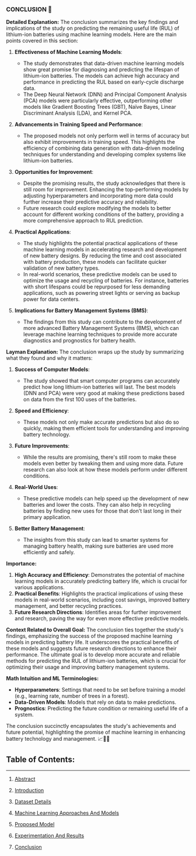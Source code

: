 ### CONCLUSION 🎯

**Detailed Explanation:**
The conclusion summarizes the key findings and implications of the study on predicting the remaining useful life (RUL) of lithium-ion batteries using machine learning models. Here are the main points covered in this section:

1. **Effectiveness of Machine Learning Models**:
    - The study demonstrates that data-driven machine learning models show great promise for diagnosing and predicting the lifespan of lithium-ion batteries. The models can achieve high accuracy and performance in predicting the RUL based on early-cycle discharge data.
    - The Deep Neural Network (DNN) and Principal Component Analysis (PCA) models were particularly effective, outperforming other models like Gradient Boosting Trees (GBT), Naïve Bayes, Linear Discriminant Analysis (LDA), and Kernel PCA.

2. **Advancements in Training Speed and Performance**:
    - The proposed models not only perform well in terms of accuracy but also exhibit improvements in training speed. This highlights the efficiency of combining data generation with data-driven modeling techniques for understanding and developing complex systems like lithium-ion batteries.

3. **Opportunities for Improvement**:
    - Despite the promising results, the study acknowledges that there is still room for improvement. Enhancing the top-performing models by adjusting hyperparameters and incorporating more data could further increase their predictive accuracy and reliability.
    - Future research could explore modifying the models to better account for different working conditions of the battery, providing a more comprehensive approach to RUL prediction.

4. **Practical Applications**:
    - The study highlights the potential practical applications of these machine learning models in accelerating research and development of new battery designs. By reducing the time and cost associated with battery production, these models can facilitate quicker validation of new battery types.
    - In real-world scenarios, these predictive models can be used to optimize the usage and recycling of batteries. For instance, batteries with short lifespans could be repurposed for less demanding applications, such as powering street lights or serving as backup power for data centers.

5. **Implications for Battery Management Systems (BMS)**:
    - The findings from this study can contribute to the development of more advanced Battery Management Systems (BMS), which can leverage machine learning techniques to provide more accurate diagnostics and prognostics for battery health.

**Layman Explanation:**
The conclusion wraps up the study by summarizing what they found and why it matters:

1. **Success of Computer Models**:
    - The study showed that smart computer programs can accurately predict how long lithium-ion batteries will last. The best models (DNN and PCA) were very good at making these predictions based on data from the first 100 uses of the batteries.

2. **Speed and Efficiency**:
    - These models not only make accurate predictions but also do so quickly, making them efficient tools for understanding and improving battery technology.

3. **Future Improvements**:
    - While the results are promising, there's still room to make these models even better by tweaking them and using more data. Future research can also look at how these models perform under different conditions.

4. **Real-World Uses**:
    - These predictive models can help speed up the development of new batteries and lower the costs. They can also help in recycling batteries by finding new uses for those that don't last long in their primary application.

5. **Better Battery Management**:
    - The insights from this study can lead to smarter systems for managing battery health, making sure batteries are used more efficiently and safely.

**Importance:**
1. **High Accuracy and Efficiency**: Demonstrates the potential of machine learning models in accurately predicting battery life, which is crucial for various applications.
2. **Practical Benefits**: Highlights the practical implications of using these models in real-world scenarios, including cost savings, improved battery management, and better recycling practices.
3. **Future Research Directions**: Identifies areas for further improvement and research, paving the way for even more effective predictive models.

**Context Related to Overall Goal:**
The conclusion ties together the study's findings, emphasizing the success of the proposed machine learning models in predicting battery life. It underscores the practical benefits of these models and suggests future research directions to enhance their performance. The ultimate goal is to develop more accurate and reliable methods for predicting the RUL of lithium-ion batteries, which is crucial for optimizing their usage and improving battery management systems.

**Math Intuition and ML Terminologies:**
- **Hyperparameters**: Settings that need to be set before training a model (e.g., learning rate, number of trees in a forest).
- **Data-Driven Models**: Models that rely on data to make predictions.
- **Prognostics**: Predicting the future condition or remaining useful life of a system.

The conclusion succinctly encapsulates the study's achievements and future potential, highlighting the promise of machine learning in enhancing battery technology and management. 📈🔋✨

## **Table of Contents:**
---
1. [Abstract](https://github.com/aditya-saxena-7/Lithium-Ion-Battery-Life-Prediction-Based-on-Initial-Stage-Cycles-Using-Machine-Learning/edit/main/README.md)
   
2. [Introduction](https://github.com/aditya-saxena-7/Lithium-Ion-Battery-Life-Prediction-Based-on-Initial-Stage-Cycles-Using-Machine-Learning/blob/main/Introduction.md) 

3. [Dataset Details](https://github.com/aditya-saxena-7/Lithium-Ion-Battery-Life-Prediction-Based-on-Initial-Stage-Cycles-Using-Machine-Learning/blob/main/Dataset%20Deatils.md) 

4. [Machine Learning Approaches And Models](https://github.com/aditya-saxena-7/Lithium-Ion-Battery-Life-Prediction-Based-on-Initial-Stage-Cycles-Using-Machine-Learning/blob/main/Machine%20Learning%20Approaches%20And%20Models.md) 

5. [Proposed Model](https://github.com/aditya-saxena-7/Lithium-Ion-Battery-Life-Prediction-Based-on-Initial-Stage-Cycles-Using-Machine-Learning/blob/main/Proposed%20Model.md)

6. [Experimentation And Results](https://github.com/aditya-saxena-7/Lithium-Ion-Battery-Life-Prediction-Based-on-Initial-Stage-Cycles-Using-Machine-Learning/blob/main/Experimentation%20And%20Results.md)

7. [Conclusion](https://github.com/aditya-saxena-7/Lithium-Ion-Battery-Life-Prediction-Based-on-Initial-Stage-Cycles-Using-Machine-Learning/blob/main/Conclusion.md)

